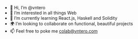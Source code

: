 - 👋 Hi, I’m @vntero
- 👀 I’m interested in all things Web
- 🌱 I’m currently learning React.js, Haskell and Solidity
- 🌍 I’m looking to collaborate on functional, beautiful projects
- 📫 Feel free to poke me colab@vntero.com

<!---
vntero/vntero is a ✨ special ✨ repository because its `README.md` (this file) appears on your GitHub profile.
You can click the Preview link to take a look at your changes.
--->
